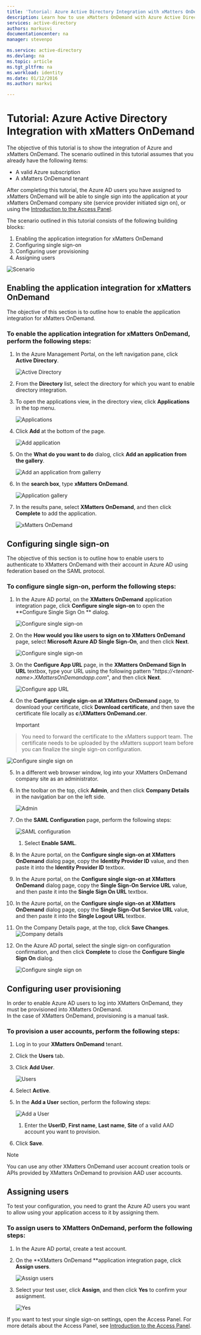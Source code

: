 ```yaml
---
title: 'Tutorial: Azure Active Directory Integration with xMatters OnDemand | Microsoft Azure'
description: Learn how to use xMatters OnDemand with Azure Active Directory to enable single sign-on, automated provisioning, and more!.
services: active-directory
authors: markusvi
documentationcenter: na
manager: stevenpo

ms.service: active-directory
ms.devlang: na
ms.topic: article
ms.tgt_pltfrm: na
ms.workload: identity
ms.date: 01/12/2016
ms.author: markvi

---
```

# Tutorial: Azure Active Directory Integration with xMatters OnDemand
The objective of this tutorial is to show the integration of Azure and xMatters OnDemand. The scenario outlined in this tutorial assumes that you already have the following items:

* A valid Azure subscription
* A xMatters OnDemand tenant

After completing this tutorial, the Azure AD users you have assigned to xMatters OnDemand will be able to single sign into the application at your xMatters OnDemand company site (service provider initiated sign on), or using the [Introduction to the Access Panel](active-directory-saas-access-panel-introduction.md).

The scenario outlined in this tutorial consists of the following building blocks:

1. Enabling the application integration for xMatters OnDemand
2. Configuring single sign-on
3. Configuring user provisioning
4. Assigning users

![Scenario](./media/active-directory-saas-xmatters-ondemand-tutorial/IC776788.png "Scenario")

## Enabling the application integration for xMatters OnDemand
The objective of this section is to outline how to enable the application integration for xMatters OnDemand.

### To enable the application integration for xMatters OnDemand, perform the following steps:
1. In the Azure Management Portal, on the left navigation pane, click **Active Directory**.

   ![Active Directory](./media/active-directory-saas-xmatters-ondemand-tutorial/IC700993.png "Active Directory")

2. From the **Directory** list, select the directory for which you want to enable directory integration.

3. To open the applications view, in the directory view, click **Applications** in the top menu.

   ![Applications](./media/active-directory-saas-xmatters-ondemand-tutorial/IC700994.png "Applications")

4. Click **Add** at the bottom of the page.

   ![Add application](./media/active-directory-saas-xmatters-ondemand-tutorial/IC749321.png "Add application")

5. On the **What do you want to do** dialog, click **Add an application from the gallery**.

   ![Add an application from gallerry](./media/active-directory-saas-xmatters-ondemand-tutorial/IC749322.png "Add an application from gallerry")

6. In the **search box**, type **xMatters OnDemand**.

   ![Application gallery](./media/active-directory-saas-xmatters-ondemand-tutorial/IC776789.png "Application gallery")

7. In the results pane, select **XMatters OnDemand**, and then click **Complete** to add the application.

   ![xMatters OnDemand](./media/active-directory-saas-xmatters-ondemand-tutorial/IC776790.png "xMatters OnDemand")


## Configuring single sign-on
The objective of this section is to outline how to enable users to authenticate to XMatters OnDemand with their account in Azure AD using federation based on the SAML protocol.

### To configure single sign-on, perform the following steps:
1. In the Azure AD portal, on the **XMatters OnDemand** application integration page, click **Configure single sign-on** to open the **Configure Single Sign On ** dialog.

   ![Configure single sign-on](./media/active-directory-saas-xmatters-ondemand-tutorial/IC776791.png "Configure single sign-on")

2. On the **How would you like users to sign on to XMatters OnDemand** page, select **Microsoft Azure AD Single Sign-On**, and then click **Next**.

   ![Configure single sign-on](./media/active-directory-saas-xmatters-ondemand-tutorial/IC776792.png "Configure single sign-on")

3. On the **Configure App URL** page, in the **XMatters OnDemand Sign In URL** textbox, type your URL using the following pattern "*https://\<tenant-name\>.XMattersOnDemandapp.com*", and then click **Next**.

   ![Configure app URL](./media/active-directory-saas-xmatters-ondemand-tutorial/IC776793.png "Configure app URL")

4. On the **Configure single sign-on at XMatters OnDemand** page, to download your certificate, click **Download certificate**, and then save the certificate file locally as **c:\\XMatters OnDemand.cer**.

   > [!IMPORTANT]
> You need to forward the certificate to the xMatters support team. The certificate needs to be uploaded by the xMatters support team before you can finalize the single sign-on configuration.
> 
> 
   ![Configure single sign on](./media/active-directory-saas-xmatters-ondemand-tutorial/IC776794.png "Configure single sign on")

5. In a different web browser window, log into your XMatters OnDemand company site as an administrator.

6. In the toolbar on the top, click **Admin**, and then click **Company Details** in the navigation bar on the left side.

   ![Admin](./media/active-directory-saas-xmatters-ondemand-tutorial/IC776795.png "Admin")

7. On the **SAML Configuration** page, perform the following steps:

   ![SAML configuration](./media/active-directory-saas-xmatters-ondemand-tutorial/IC776796.png "SAML configuration")

   1. Select **Enable SAML**.
2. In the Azure portal, on the **Configure single sign-on at XMatters OnDemand** dialog page, copy the **Identity Provider ID** value, and then paste it into the **Identity Provider ID** textbox.
3. In the Azure portal, on the **Configure single sign-on at XMatters OnDemand** dialog page, copy the **Single Sign-On Service URL** value, and then paste it into the **Single Sign On URL** textbox.
4. In the Azure portal, on the **Configure single sign-on at XMatters OnDemand** dialog page, copy the **Single Sign-Out Service URL** value, and then paste it into the **Single Logout URL** textbox.
5. On the Company Details page, at the top, click **Save Changes**.
![Company details](./media/active-directory-saas-xmatters-ondemand-tutorial/IC776797.png "Company details")

8. On the Azure AD portal, select the single sign-on configuration confirmation, and then click **Complete** to close the **Configure Single Sign On** dialog.

   ![Configure single sign on](./media/active-directory-saas-xmatters-ondemand-tutorial/IC776798.png "Configure single sign on")


## Configuring user provisioning
In order to enable Azure AD users to log into XMatters OnDemand, they must be provisioned into XMatters OnDemand.  
In the case of XMatters OnDemand, provisioning is a manual task.

### To provision a user accounts, perform the following steps:
1. Log in to your **XMatters OnDemand** tenant.

2. Click the **Users** tab.

3. Click **Add User**.

   ![Users](./media/active-directory-saas-xmatters-ondemand-tutorial/IC781048.png "Users")

4. Select **Active**.

5. In the **Add a User** section, perform the following steps:

   ![Add a User](./media/active-directory-saas-xmatters-ondemand-tutorial/IC781049.png "Add a User")

   1. Enter the **UserID**, **First name**, **Last name**, **Site** of a valid AAD account you want to provision.
2. Click **Save**.


> [!NOTE]
> You can use any other XMatters OnDemand user account creation tools or APIs provided by XMatters OnDemand to provision AAD user accounts.
> 
> 
## Assigning users
To test your configuration, you need to grant the Azure AD users you want to allow using your application access to it by assigning them.

### To assign users to XMatters OnDemand, perform the following steps:
1. In the Azure AD portal, create a test account.

2. On the **XMatters OnDemand **application integration page, click **Assign users**.

   ![Assign users](./media/active-directory-saas-xmatters-ondemand-tutorial/IC776799.png "Assign users")

3. Select your test user, click **Assign**, and then click **Yes** to confirm your assignment.

   ![Yes](./media/active-directory-saas-xmatters-ondemand-tutorial/IC767830.png "Yes")


If you want to test your single sign-on settings, open the Access Panel. For more details about the Access Panel, see [Introduction to the Access Panel](active-directory-saas-access-panel-introduction.md).

